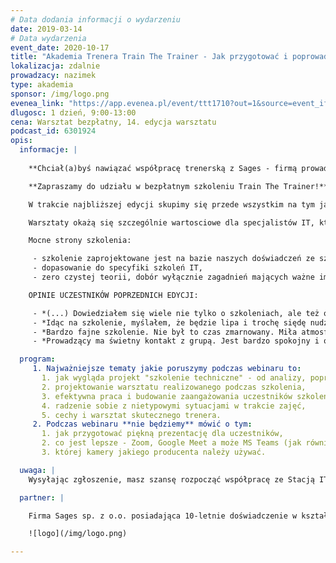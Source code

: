 ```yaml
---
# Data dodania informacji o wydarzeniu
date: 2019-03-14
# Data wydarzenia
event_date: 2020-10-17
title: "Akademia Trenera Train The Trainer - Jak przygotować i poprowadzić szkolenie techniczne"
lokalizacja: zdalnie
prowadzacy: nazimek
type: akademia
sponsor: /img/logo.png
evenea_link: "https://app.evenea.pl/event/ttt1710?out=1&source=event_iframe"
dlugosc: 1 dzień, 9:00-13:00
cena: Warsztat bezpłatny, 14. edycja warsztatu
podcast_id: 6301924
opis:
  informacje: |
    
    **Chciał(a)byś nawiązać współpracę trenerską z Sages - firmą prowadzącą specjalistyczne szkolenia technologiczne od ponad 10 lat?**

    **Zapraszamy do udziału w bezpłatnym szkoleniu Train The Trainer!**

    W trakcie najbliższej edycji skupimy się przede wszystkim na tym jak przygotować i poprowadzić szkolenie techniczne.

    Warsztaty okażą się szczególnie wartosciowe dla specjalistów IT, którzy chcieliby spróbować swoich sił w prowadzeniu szkoleń oraz tych, którzy posiadają juz doświadczenie trenerskie, ale czują że powinni podszkolić swoje umiejętności. Pozwolą bowiem stworzyć niepowtarzalny wizerunek trenerski oraz zdobyć wiedzę i umiejętności w zakresie prowadzenia i projektowania szkoleń, ze szczególnym uwzględnieniem specyfiki szkoleń IT. 

    Mocne strony szkolenia:

     - szkolenie zaprojektowane jest na bazie naszych doświadczeń ze szkoleniami, obejmujące ponad 9 lat pracy z dziesiątkami trenerów,
     - dopasowanie do specyfiki szkoleń IT,
     - zero czystej teorii, dobór wyłącznie zagadnień mających ważne implikacje praktyczne, warsztatowa formuła zajęć, bogata w różnorakie formy dydaktyczne wymagające zaangażowania uczestników.

    OPINIE UCZESTNIKÓW POPRZEDNICH EDYCJI:

     - *(...) Dowiedziałem się wiele nie tylko o szkoleniach, ale też o sobie samym. Dziękuję :)*
     - *Idąc na szkolenie, myślałem, że będzie lipa i trochę siędę nudził, ale było super i cieszę się, że poświęciłem na nie weekend. Dziękuję.*
     - *Bardzo fajne szkolenie. Nie był to czas zmarnowany. Miła atmosfera na szkoleniu - co oczywiście było zasługą prelegenta.*
     - *Prowadzący ma świetny kontakt z grupą. Jest bardzo spokojny i opanowany, co wspomaga otwartość uczestników. Ma umiejętność tworzenia bezpiecznego środowiska, w którym nie obawiam się zrobić błędu.*

  program: 
     1. Najważniejsze tematy jakie poruszymy podczas webinaru to:
       1. jak wygląda projekt "szkolenie techniczne" - od analizy, poprzez przygotowanie, prowadzenie oraz ewaluację osiągniętych wyników,
       2. projektowanie warsztatu realizowanego podczas szkolenia,
       3. efektywna praca i budowanie zaangażowania uczestników szkoleń stacjonarnych, zdalnych i hybrydowych,
       4. radzenie sobie z nietypowymi sytuacjami w trakcie zajęć,
       5. cechy i warsztat skutecznego trenera.
     2. Podczas webinaru **nie będziemy** mówić o tym:
       1. jak przygotować piękną prezentację dla uczestników,
       2. co jest lepsze - Zoom, Google Meet a może MS Teams (jak również Vi czy Emacs, Linux czy Windows),
       3. której kamery jakiego producenta należy używać.

  uwaga: |
    Wysyłając zgłoszenie, masz szansę rozpocząć współpracę ze Stacją IT i Sages w zakresie prowadzenia warsztatów i szkoleń (autorskich bądź istniejących już w naszej ofercie). Z wybranymi kandydatami skontaktujemy się drogą mailową lub telefonicznie. Liczba miejsc na szkoleniu jest ograniczona. Wybór uczestników będzie dokonywany na podstawie formularza rejestracyjnego oraz podanego profilu LinkedIn / Goldenline.

  partner: |

    Firma Sages sp. z o.o. posiadająca 10-letnie doświadczenie w kształceniu kadr w branży IT. Specjalizuje się w prowadzeniu szkoleń technologicznych otwartych i dedykowanych, których cechą wspólną niezależnie od tematyki szkolenia jest warsztatowa formuła zajęć koncentrująca się na przekazaniu praktycznych umiejętności uczestnikom. Prowadzi także dedykowane projekty reedukacyjne oraz współpracuje z uczelniami wyższymi wspierając realizację zaawansowanych przedmiotów programistycznych, a także prowadząc studia podyplomowe (Politechnika Warszawska, studia z obszaru Big Data). Sages jest stałym organizatorem eventów branżowych dla profesjonalistów IT w ramach inicjatywy Stacja.IT.

    ![logo](/img/logo.png)

---
```

